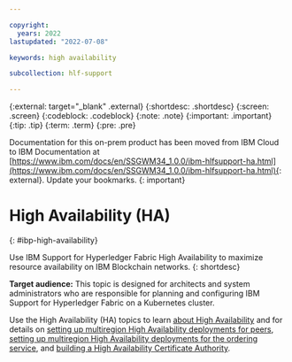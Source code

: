 ```yaml
---

copyright:
  years: 2022
lastupdated: "2022-07-08"

keywords: high availability

subcollection: hlf-support

---
```


{:external: target="_blank" .external}
{:shortdesc: .shortdesc}
{:screen: .screen}
{:codeblock: .codeblock}
{:note: .note}
{:important: .important}
{:tip: .tip}
{:term: .term}
{:pre: .pre}




Documentation for this on-prem product has been moved from IBM Cloud to IBM Documentation at [https://www.ibm.com/docs/en/SSGWM34_1.0.0/ibm-hlfsupport-ha.html](https://www.ibm.com/docs/en/SSGWM34_1.0.0/ibm-hlfsupport-ha.html){: external}. Update your bookmarks.
{: important}

# High Availability (HA)
{: #ibp-high-availability}

Use IBM Support for Hyperledger Fabric High Availability to maximize resource availability on IBM Blockchain networks. 
{: shortdesc}

**Target audience:** This topic is designed for architects and system administrators who are responsible for 
planning and configuring IBM Support for Hyperledger Fabric on a Kubernetes cluster.

Use the High Availability (HA) topics to learn [about High Availability](ibm-hlfsupport-console-ha.md) and for details on 
[setting up multiregion High Availability deployments for peers](howto/ibm-hlfsupport-console-ic-ha-howto.md), [setting up multiregion High Availability deployments for the ordering service](howto/ibm-hlfsupport-console-ha-os.md), and [building a High Availability Certificate Authority](howto/ibm-hlfsupport-console-ha-ca.md).
